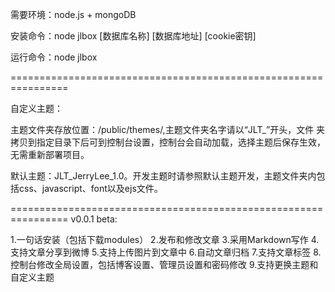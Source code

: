 需要环境：node.js + mongoDB

安装命令：node jlbox [数据库名称] [数据库地址] [cookie密钥]

运行命令：node jlbox

================================================================

自定义主题：

主题文件夹存放位置：/public/themes/,主题文件夹名字请以“JLT_”开头，文件
夹拷贝到指定目录下后可到控制台设置，控制台会自动加载，选择主题后保存生效，
无需重新部署项目。

默认主题：JLT_JerryLee_1.0。开发主题时请参照默认主题开发，主题文件夹内包
括css、javascript、font以及ejs文件。

================================================================
v0.0.1 beta:

1.一句话安装（包括下载modules）
2.发布和修改文章
3.采用Markdown写作
4.支持文章分享到微博
5.支持上传图片到文章中
6.自动文章归档
7.支持文章标签
8.控制台修改全局设置，包括博客设置、管理员设置和密码修改
9.支持更换主题和自定义主题

